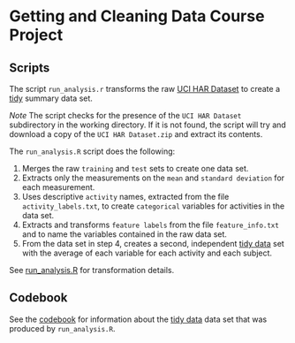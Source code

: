 Getting and Cleaning Data Course Project
======

## Scripts
The script `run_analysis.r` transforms the raw [UCI HAR Dataset](https://d396qusza40orc.cloudfront.net/getdata%2Fprojectfiles%2FUCI%20HAR%20Dataset.zip) to
create a [tidy](./activity.csv) summary data set.

*Note* The script checks for the presence of the `UCI HAR Dataset` subdirectory in the working directory. If it
is not found, the script will try and download a copy of the `UCI HAR Dataset.zip` and extract its contents.

The `run_analysis.R` script does the following:

1. Merges the raw `training` and `test` sets to create one data set.
2. Extracts only the measurements on the `mean` and `standard deviation` for each measurement.
3. Uses descriptive `activity` names, extracted from the file `activity_labels.txt`, to create `categorical` variables for activities in the data set.
4. Extracts and transforms `feature labels` from the file `feature_info.txt` and to name the variables contained in the raw data set.
5. From the data set in step 4, creates a second, independent [tidy data](./activity.csv) set with the average of each variable for each activity and each subject.

See [run_analysis.R](./run_analysis.R) for transformation details.

## Codebook
See the [codebook](./CodeBook.md) for information about the [tidy data](./activities.txt) data set that was produced by `run_analysis.R`.